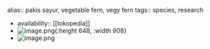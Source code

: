 alias:: pakis sayur, vegetable fern, vegy fern
tags:: species, research

- availability:: [[tokopedia]]
- ![image.png](https://peach-geographical-bat-397.mypinata.cloud/ipfs/QmRM1XK3AMdsfkH6Rwoncj4LSyHjvdD1Kw7uMUBxDqWmbs){:height 648, :width 908}
- ![image.png](https://peach-geographical-bat-397.mypinata.cloud/ipfs/QmUbytvdpNcvZTHztkLEmqHWiorm6cNnpujrvGjTByzf9A)